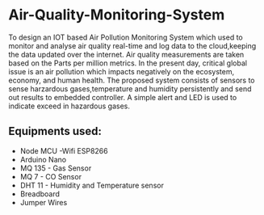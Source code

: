 # Air-Quality-Monitoring-System

To design an IOT based Air Pollution Monitoring System which used to monitor and analyse air quality real-time and log data 
to the cloud,keeping the data updated over the internet. Air quality measurements are taken based on the Parts per million metrics. 
In the present day, critical global issue is an air pollution which impacts negatively on the ecosystem, economy, and human health. The proposed system consists of sensors to sense harzardous gases,temperature and humidity persistently and send out results to embedded controller. A simple alert and LED is used to indicate exceed in hazardous gases.
## Equipments used:
- Node MCU -Wifi ESP8266
- Arduino Nano
- MQ 135 - Gas Sensor 
- MQ 7 -  CO Sensor
- DHT 11 - Humidity and Temperature sensor
- Breadboard
- Jumper Wires




